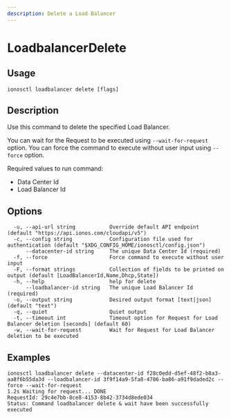```yaml
---
description: Delete a Load Balancer
---
```


# LoadbalancerDelete

## Usage

```text
ionosctl loadbalancer delete [flags]
```

## Description

Use this command to delete the specified Load Balancer.

You can wait for the Request to be executed using `--wait-for-request` option. You can force the command to execute without user input using `--force` option.

Required values to run command:

* Data Center Id
* Load Balancer Id

## Options

```text
  -u, --api-url string           Override default API endpoint (default "https://api.ionos.com/cloudapi/v5")
  -c, --config string            Configuration file used for authentication (default "$XDG_CONFIG_HOME/ionosctl/config.json")
      --datacenter-id string     The unique Data Center Id (required)
  -f, --force                    Force command to execute without user input
  -F, --format strings           Collection of fields to be printed on output (default [LoadBalancerId,Name,Dhcp,State])
  -h, --help                     help for delete
      --loadbalancer-id string   The unique Load Balancer Id (required)
  -o, --output string            Desired output format [text|json] (default "text")
  -q, --quiet                    Quiet output
  -t, --timeout int              Timeout option for Request for Load Balancer deletion [seconds] (default 60)
  -w, --wait-for-request         Wait for Request for Load Balancer deletion to be executed
```

## Examples

```text
ionosctl loadbalancer delete --datacenter-id f28c0edd-d5ef-48f2-b8a3-aa8f6b55da3d --loadbalancer-id 3f9f14a9-5fa8-4786-ba86-a91f9daded2c --force --wait-for-request
1.2s Waiting for request... DONE
RequestId: 29c4e7bb-8ce8-4153-8b42-3734d8ede034
Status: Command loadbalancer delete & wait have been successfully executed
```

